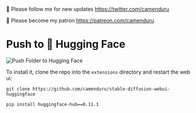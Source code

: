 🐣 Please follow me for new updates https://twitter.com/camenduru

🤑 Please become my patron https://patreon.com/camenduru

# Push to 🤗 Hugging Face

![Push Folder to Hugging Face](https://user-images.githubusercontent.com/54370274/206897701-9e86ce7c-af06-4d95-b9ea-385276c99d3a.jpg)

To install it, clone the repo into the `extensions` directory and restart the web ui:

`git clone https://github.com/camenduru/stable-diffusion-webui-huggingface`

`pip install huggingface-hub==0.11.1`
